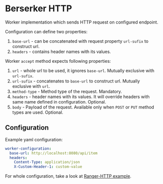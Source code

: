 # Berserker HTTP

Worker implementation which sends HTTP request on configured endpoint.

Configuration can define two properties:
1. `base-url` - can be concatenated with request property `url-sufix` to construct url.
2. `headers` - contains header names with its values.

Worker `accept` method expects following properties:
1. `url` - whole url to be used, it ignores `base-url`. Mutually exclusive with `url-sufix`.
2. `url-sufix` - concatenates to `base-url` to construct url. Mutually exclusive with `url`.
3. `method-type` - Method type of the request. Mandatory.
4. `headers` - header names with its values. It will override headers with same name defined in configuration. Optional.
5. `body` - Payload of the request. Available only when `POST` or `PUT` method types are used. Optional.

## Configuration

Example yaml configuration:

```yaml
worker-configuration:
  base-url: http://localhost:8080/api/item
  headers:
    Content-Type: application/json
    X-Custom-Header-1: custom-value
```

For whole configuration, take a look at [Ranger-HTTP example](../berserker-runner/src/example/resources/ranger-http.yml).